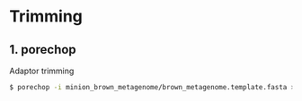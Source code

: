 # Trimming

## 1. porechop

Adaptor trimming

```bash
$ porechop -i minion_brown_metagenome/brown_metagenome.template.fasta > brown_metagenome.template.chopped.fasta

```
